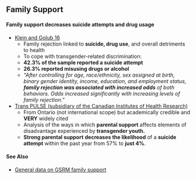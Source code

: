 ## Family Support

#### Family support decreases suicide attempts and drug usage


*   [Klein and Golub 16](https://www.liebertpub.com/doi/pdf/10.1089/lgbt.2015.0111)
    *   Family rejection linked to **suicide, drug use**, and overall detriments to health
    *    To cope with transgender-related discrimination:
    *   **42.3% of the sample reported a suicide attempt** 
    *   **26.3% reported misusing drugs or alcohol**
    *   _“After controlling for age, race/ethnicity, sex assigned at birth, binary gender identity, income, education, and employment status, **family rejection was associated with increased odds** of both behaviors. Odds increased significantly with increasing levels of family rejection.”_
*   [Trans PULSE (subsidiary of the Canadian Institutes of Health Research)](http://transpulseproject.ca/wp-content/uploads/2012/10/Impacts-of-Strong-Parental-Support-for-Trans-Youth-vFINAL.pdf)
    *   From Ontario (not international scope) but academically credible and **VERY** widely cited
    *   Analysis of the ways in which **parental support** affects elements of disadvantage experienced by **transgender youth.**
    *   **Strong parental support** **decreases the likelihood** of a **suicide attempt** within the past year from 57% to **just 4%**.
   
#### See Also

* [General data on GSRM family support](https://nb419.github.io/source-library/GSRM/family_support)
